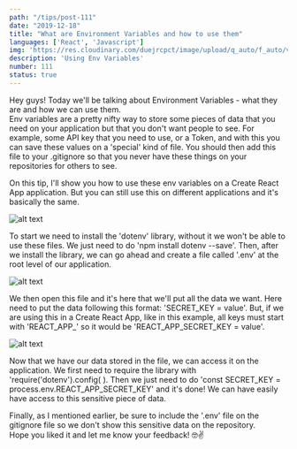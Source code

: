 ```yaml
---
path: "/tips/post-111"
date: "2019-12-18"
title: "What are Environment Variables and how to use them"
languages: ['React', 'Javascript']
img: 'https://res.cloudinary.com/duejrcpct/image/upload/q_auto/f_auto/v1587498726/tips/111-1_ah7hft.png'
description: 'Using Env Variables'
number: 111
status: true
---
```


Hey guys! Today we'll be talking about Environment Variables - what they are and how we can use them.  
Env variables are a pretty nifty way to store some pieces of data that you need on your application but that you don't want people to see. For example, some API key that you need to use, or a Token, and with this you can save these values on a 'special' kind of file. You should then add this file to your .gitignore so that you never have these things on your repositories for others to see.

On this tip, I'll show you how to use these env variables on a Create React App application. But you can still use this on different applications and it's basically the same.

![alt text](https://res.cloudinary.com/duejrcpct/image/upload/q_auto/f_auto/v1587498745/tips/111-2_utrzst.png "ENV variables")

To start we need to install the 'dotenv' library, without it we won't be able to use these files. We just need to do 'npm install dotenv --save'. Then, after we install the library, we can go ahead and create a file called '.env' at the root level of our application.

![alt text](https://res.cloudinary.com/duejrcpct/image/upload/q_auto/f_auto/v1587498746/tips/111-3_ixshr1.png "ENV variables")

We then open this file and it's here that we'll put all the data we want. Here need to put the data following this format: 'SECRET\_KEY = value'. But, if we are using this in a Create React App, like in this example, all keys must start with 'REACT\_APP\_' so it would be 'REACT\_APP\_SECRET\_KEY = value'.

![alt text](https://res.cloudinary.com/duejrcpct/image/upload/q_auto/f_auto/v1587498746/tips/111-4_qsyd9f.png "ENV variables")

Now that we have our data stored in the file, we can access it on the application. We first need to require the library with 'require('dotenv').config( ). Then we just need to do 'const SECRET\_KEY = process.env.REACT\_APP\_SECRET\_KEY' and it's done! We can have easily have access to this sensitive piece of data.

Finally, as I mentioned earlier, be sure to include the '.env' file on the gitignore file so we don't show this sensitive data on the repository.  
Hope you liked it and let me know your feedback! 🤓✌
